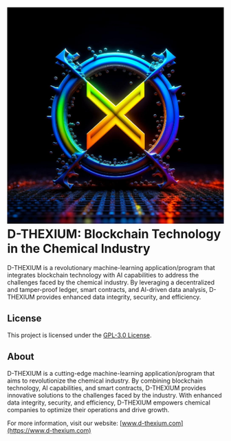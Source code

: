 # ![D-THEXIUM Logo](D-THEXIUM.logo.png)D-THEXIUM: Blockchain Technology in the Chemical Industry


D-THEXIUM is a revolutionary machine-learning application/program that integrates blockchain technology with AI capabilities to address the challenges faced by the chemical industry. By leveraging a decentralized and tamper-proof ledger, smart contracts, and AI-driven data analysis, D-THEXIUM provides enhanced data integrity, security, and efficiency.

## License

This project is licensed under the [GPL-3.0 License](https://github.com/S2much/D-THEX-ORION/blob/main/LICENSE).

## About

D-THEXIUM is a cutting-edge machine-learning application/program that aims to revolutionize the chemical industry. By combining blockchain technology, AI capabilities, and smart contracts, D-THEXIUM provides innovative solutions to the challenges faced by the industry. With enhanced data integrity, security, and efficiency, D-THEXIUM empowers chemical companies to optimize their operations and drive growth.

For more information, visit our website: [www.d-thexium.com](https://www.d-thexium.com)


